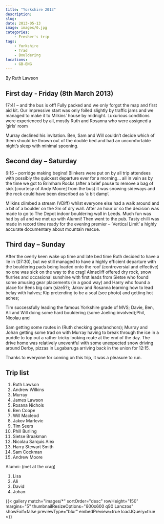 ```yaml
---
title: "Yorkshire 2013"
description: 
slug: 
date: 2013-05-13
image: images/0.jpg
categories:
    - Fresher's trip
tags:
    - Yorkshire
    - Trad
    - Bouldering
locations:
    - GB-ENG
---
```


By Ruth Lawson

## First day - Friday (8th March 2013)

17:41 – and the bus is off! Fully packed and we only forgot the map and first
aid kit. Our impressive start was only foiled slightly by traffic jams and we
managed to make it to Milkins’ house by midnight. Luxurious conditions were
experienced by all, mostly Ruth and Rosanna who were assigned a ‘girls’ room

Murray declined his invitation. Ben, Sam and Will couldn’t decide which of
them should be thrown out of the double bed and had an uncomfortable night’s
sleep with minimal spooning.

## Second day – Saturday

6:15 – porridge making begins! Blinkers were put on by all trip attendees with
possibly the quickest departure ever for a morning... all in vain as by the time
we got to Brimham Rocks (after a brief pause to remove a bag of sick [courtesy
of Andy Moore] from the bus) it was snowing sideways and the rock could have
been described as ‘a bit damp’.


Milkins climbed a stream (VDiff) whilst everyone else had a walk around
and a bit of a boulder on the 2m of dry wall. After an hour or so the decision
was made to go to The Depot indoor bouldering wall in Leeds. Much fun was
had by all and we met up with Alumni! Then went to the pub. Tasty chilli was
made in record time ready for the evening premier – ‘Vertical Limit’ a highly
accurate documentary about mountain rescue.


## Third day – Sunday

After the overly keen wake up time and late bed time Ruth decided to have
a lie in (07:30), but we still managed to have a highly efficient departure with
the bouldering pads being loaded onto the roof (controversial and effective) no
one was sick on the way to the crag! Almscliff offered dry rock, snow flurries
and occasional sunshine with first leads from Sietse who found some amusing
gear placements (in a good way) and Harry who found a place for Bens big
cam (size5?); Jakov and Rosanna learning how to lead belay with halves; Kip
pretending to be a seal (see photo) and getting hot aches;

Tim successfully leading the famous Yorkshire grade of MVS; Davie, Ben, Ali
and Will doing some hard bouldering (some Joeling involved);Phil, Nicolau and

Sam getting some routes in (Ruth checking gear/anchors); Murray and Johan
getting some trad on with Murray having to break through the ice in a puddle to
top out a rather tricky looking route at the end of the day. The drive home was
relatively uneventful with some unexpected snow driving around Derby, pizzas
in Lugabaruga arriving back in the union for 12:15.

Thanks to everyone for coming on this trip, it was a pleasure to run.

## Trip list

1. Ruth Lawson
2. Andrew Wilkins
3. Murray
4. James Lawson
5. Rosana Nichols
6. Ben Coope
7. Will Macleod
8. Jakov Marlevic
9. Tim Seers
10. Phill Burling
11. Sietse Braakman
12. Nicolau Sarquis Aiex
13. Harry Stewart Smith
14. Sam Cockman
15. Andrew Moore

Alumni: (met at the crag)

1. Lisa
2. Ali
3. David
4. Johan




{{< gallery match="images/*" sortOrder="desc" rowHeight="150" margins="5" thumbnailResizeOptions="600x600 q90 Lanczos" showExif=false previewType="blur" embedPreview=true loadJQuery=true >}}


